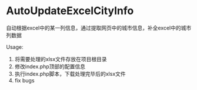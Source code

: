 # AutoUpdateExcelCityInfo
自动根据excel中的某一列信息，通过提取网页中的城市信息，补全excel中的城市列数据

Usage:

1. 将需要处理的xlsx文件存放在项目根目录
2. 修改index.php顶部的配置信息
3. 执行index.php脚本，下载处理完毕后的xlsx文件
4. fix bugs
